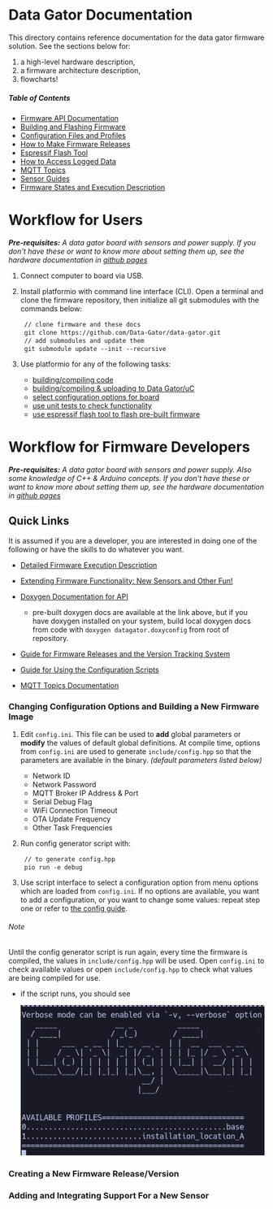 # Data Gator Documentation
This directory contains reference documentation for the data gator firmware solution. See the sections below for:

1. a high-level hardware description,
2. a firmware architecture description,
3. flowcharts!

##### Table of Contents

- [Firmware API Documentation](https://data-gator.github.io/doxygen_firmware_docs/index.html)
- [Building and Flashing Firmware](How_to_Flash_Firmware.md)
- [Configuration Files and Profiles](Configuration_Files_and_Creating_Profiles.md)
- [How to Make Firmware Releases](./how_to_make_releases.md)
- [Espressif Flash Tool](Espressif_Flash_Download_Tool.md)
- [How to Access Logged Data](How_To_Access_Logged_Data.md)
- [MQTT Topics](MQTT_Topics.md)
- [Sensor Guides](sensors_and_wiring/README.md)
- [Firmware States and Execution Description](firmware_documentation.md)

# Workflow for Users

_**Pre-requisites:** A data gator board with sensors and power supply. If you don't have these or want to know more about setting them up, see the hardware documentation in [github pages](https://data-gator.github.io/Hardware)_

1. Connect computer to board via USB. 
2. Install platformio with command line interface (CLI). Open a terminal and clone the firmware repository, then initialize all git submodules with the commands below:

        // clone firmware and these docs
        git clone https://github.com/Data-Gator/data-gator.git
        // add submodules and update them
        git submodule update --init --recursive

3. Use platformio for any of the following tasks:

    * [building/compiling code](How_to_Flash_Firmware.md) 
    * [building/compiling & uploading to Data Gator/uC](How_to_Flash_Firmware.md)
    * [select configuration options for board](Configuration_Files_and_Creating_Profiles.md)
    * [use unit tests to check functionality]()
    * [use espressif flash tool to flash pre-built firmware](Espressif_Flash_Download_Tool.md)

# Workflow for Firmware Developers

_**Pre-requisites:** A data gator board with sensors and power supply. Also some knowledge of C++ & Arduino concepts. If you don't have these or want to know more about setting them up, see the hardware documentation in [github pages](https://data-gator.github.io/Hardware)_

## Quick Links
It is assumed if you are a developer, you are interested in doing one of the following or have the skills to do whatever you want.

* [Detailed Firmware Execution Description](firmware_documentation.md)
* [Extending Firmware Functionality: New Sensors and Other Fun!](extending_firmware_functionality.md)
* [Doxygen Documentation for API](https://data-gator.github.io/doxygen_firmware_docs/index.html)

    * pre-built doxygen docs are available at the link above, but if you have doxygen installed on your system, build local doxygen docs from code with `doxygen datagator.doxyconfig` from root of repository.

* [Guide for Firmware Releases and the Version Tracking System](how_to_make_releases.md)
* [Guide for Using the Configuration Scripts](Configuration_Files_and_Creating_Profiles.md)
* [MQTT Topics Documentation](MQTT_Topics.md)


### Changing Configuration Options and Building a New Firmware Image

1. Edit `config.ini`. This file can be used to **add** global parameters or **modify** the values of default global definitions. At compile time, options from `config.ini` are used to generate `include/config.hpp` so that the parameters are available in the binary. _(default parameters listed below)_

    * Network ID
    * Network Password
    * MQTT Broker IP Address & Port 
    * Serial Debug Flag 
    * WiFi Connection Timeout
    * OTA Update Frequency
    * Other Task Frequencies

2. Run config generator script with:

        // to generate config.hpp
        pio run -e debug

3. Use script interface to select a configuration option from menu options which are loaded from `config.ini`. If no options are available, you want to add a configuration, or you want to change some values: repeat step one or refer to [the config guide](./Configuration_Files_and_Creating_Profiles.md).


###### Note
Until the config generator script is run again, every time the firmware is compiled, the values in `include/config.hpp` will be used. Open `config.ini` to check available values or open `include/config.hpp` to check what values are being compiled for use.

* if the script runs, you should see 

    ![config gen ascii](images/config_generator_output.png)
        

### Creating a New Firmware Release/Version

### Adding and Integrating Support For a New Sensor


